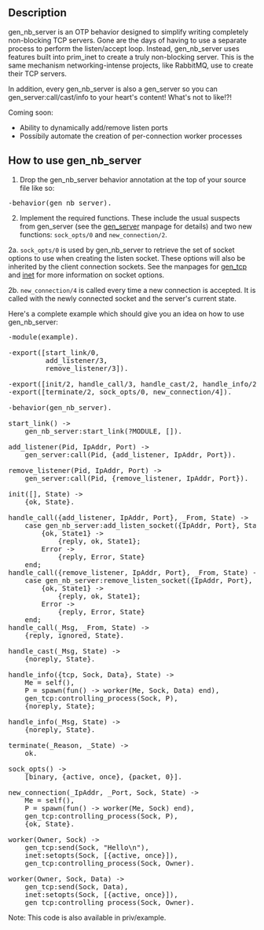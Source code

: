 ## Description
gen_nb_server is an OTP behavior designed to simplify writing completely non-blocking TCP servers.
Gone are the days of having to use a separate process to perform the listen/accept loop. Instead,
gen_nb_server uses features built into prim_inet to create a truly non-blocking server. This is the
same mechanism networking-intense projects, like RabbitMQ, use to create their TCP servers.

In addition, every gen_nb_server is also a gen_server so you can gen_server:call/cast/info to your
heart's content! What's not to like!?!

Coming soon:

- Ability to dynamically add/remove listen ports
- Possibily automate the creation of per-connection worker processes

## How to use gen_nb_server

1. Drop the gen_nb_server behavior annotation at the top of your source file like so:
<pre>
-behavior(gen_nb_server).
</pre>

2. Implement the required functions. These include the usual suspects from gen_server (see the
[gen_server](http://www.erlang.org/doc/man/gen_server.html "gen_server manpage") manpage for details) and two new
functions: <code>sock_opts/0</code> and <code>new_connection/2</code>.

2a. <code>sock_opts/0</code> is used by gen_nb_server to retrieve the set of socket options to use when
creating the listen socket. These options will also be inherited by the client connection sockets. See the manpages
for [gen_tcp](http://www.erlang.org/doc/man/gen_tcp.html "gen_tcp manpage") and [inet](http://www.erlang.org/doc/man/inet.html "inet manpage") for more information on
socket options.

2b. <code>new_connection/4</code> is called every time a new connection is accepted. It is called with the newly
connected socket and the server's current state.

Here's a complete example which should give you an idea on how to use gen_nb_server:

<pre>
-module(example).

-export([start_link/0,
         add_listener/3,
         remove_listener/3]).

-export([init/2, handle_call/3, handle_cast/2, handle_info/2]).
-export([terminate/2, sock_opts/0, new_connection/4]).

-behavior(gen_nb_server).

start_link() ->
    gen_nb_server:start_link(?MODULE, []).

add_listener(Pid, IpAddr, Port) ->
    gen_server:call(Pid, {add_listener, IpAddr, Port}).

remove_listener(Pid, IpAddr, Port) ->
    gen_server:call(Pid, {remove_listener, IpAddr, Port}).

init([], State) ->
    {ok, State}.

handle_call({add_listener, IpAddr, Port}, _From, State) ->
    case gen_nb_server:add_listen_socket({IpAddr, Port}, State) of
        {ok, State1} ->
            {reply, ok, State1};
        Error ->
            {reply, Error, State}
    end;
handle_call({remove_listener, IpAddr, Port}, _From, State) ->
    case gen_nb_server:remove_listen_socket({IpAddr, Port}, State) of
        {ok, State1} ->
            {reply, ok, State1};
        Error ->
            {reply, Error, State}
    end;
handle_call(_Msg, _From, State) ->
    {reply, ignored, State}.

handle_cast(_Msg, State) ->
    {noreply, State}.

handle_info({tcp, Sock, Data}, State) ->
    Me = self(),
    P = spawn(fun() -> worker(Me, Sock, Data) end),
    gen_tcp:controlling_process(Sock, P),
    {noreply, State};

handle_info(_Msg, State) ->
    {noreply, State}.

terminate(_Reason, _State) ->
    ok.

sock_opts() ->
    [binary, {active, once}, {packet, 0}].

new_connection(_IpAddr, _Port, Sock, State) ->
    Me = self(),
    P = spawn(fun() -> worker(Me, Sock) end),
    gen_tcp:controlling_process(Sock, P),
    {ok, State}.

worker(Owner, Sock) ->
    gen_tcp:send(Sock, "Hello\n"),
    inet:setopts(Sock, [{active, once}]),
    gen_tcp:controlling_process(Sock, Owner).

worker(Owner, Sock, Data) ->
    gen_tcp:send(Sock, Data),
    inet:setopts(Sock, [{active, once}]),
    gen_tcp:controlling_process(Sock, Owner).
</pre>

Note: This code is also available in priv/example.